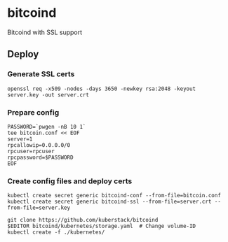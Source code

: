 # bitcoind
Bitcoind with SSL support

## Deploy

### Generate SSL certs

    openssl req -x509 -nodes -days 3650 -newkey rsa:2048 -keyout server.key -out server.crt
    
### Prepare config

    PASSWORD=`pwgen -nB 10 1`
    tee bitcoin.conf << EOF
    server=1
    rpcallowip=0.0.0.0/0
    rpcuser=rpcuser
    rpcpassword=$PASSWORD
    EOF

### Create config files and deploy certs

    kubectl create secret generic bitcoind-conf --from-file=bitcoin.conf
    kubectl create secret generic bitcoind-ssl --from-file=server.crt --from-file=server.key
    
    git clone https://github.com/kuberstack/bitcoind
    $EDITOR bitcoind/kubernetes/storage.yaml  # Change volume-ID
    kubectl create -f ./kubernetes/
